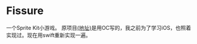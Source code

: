 # Fissure

一个Sprite Kit小游戏。
原项目[(地址)](https://github.com/jmfieldman/Fissure)是用OC写的，我之前为了学习iOS，也照着实现过。现在用swift重新实现一遍。
